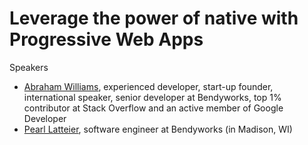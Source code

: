 # Leverage the power of native with Progressive Web Apps

Speakers
- [Abraham Williams](https://github.com/abraham), experienced developer, start-up founder, international speaker, senior developer at Bendyworks, top 1% contributor at Stack Overflow and an active member of Google Developer
- [Pearl Latteier](https://github.com/pearlbea), software engineer at Bendyworks (in Madison, WI)
